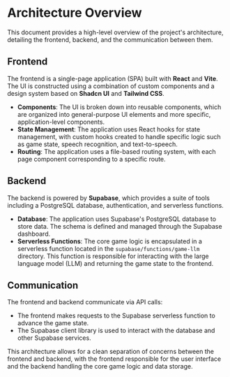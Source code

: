 # Architecture Overview

This document provides a high-level overview of the project's architecture, detailing the frontend, backend, and the communication between them.

## Frontend

The frontend is a single-page application (SPA) built with **React** and **Vite**. The UI is constructed using a combination of custom components and a design system based on **Shadcn UI** and **Tailwind CSS**.

- **Components**: The UI is broken down into reusable components, which are organized into general-purpose UI elements and more specific, application-level components.
- **State Management**: The application uses React hooks for state management, with custom hooks created to handle specific logic such as game state, speech recognition, and text-to-speech.
- **Routing**: The application uses a file-based routing system, with each page component corresponding to a specific route.

## Backend

The backend is powered by **Supabase**, which provides a suite of tools including a PostgreSQL database, authentication, and serverless functions.

- **Database**: The application uses Supabase's PostgreSQL database to store data. The schema is defined and managed through the Supabase dashboard.
- **Serverless Functions**: The core game logic is encapsulated in a serverless function located in the `supabase/functions/game-llm` directory. This function is responsible for interacting with the large language model (LLM) and returning the game state to the frontend.

## Communication

The frontend and backend communicate via API calls:

- The frontend makes requests to the Supabase serverless function to advance the game state.
- The Supabase client library is used to interact with the database and other Supabase services.

This architecture allows for a clean separation of concerns between the frontend and backend, with the frontend responsible for the user interface and the backend handling the core game logic and data storage.
